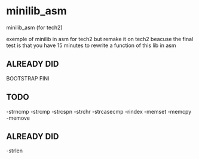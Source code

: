 # minilib_asm
minilib_asm (for tech2)

exemple of minilib in asm for tech2 but remake it on tech2 beacuse the final test is that you have 15 minutes to rewrite a function of this lib in asm  

## ALREADY DID
BOOTSTRAP FINI

## TODO
  -strncmp
  -strcmp
  -strcspn
  -strchr
  -strcasecmp
  -rindex
  -memset
  -memcpy
  -memove

## ALREADY DID
  -strlen
